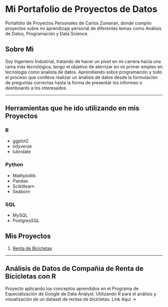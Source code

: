 # Mi Portafolio de Proyectos de Datos
Portafolio de Proyectos Personales de Carlos Zumaran, donde compilo proyectos sobre mi aprendizaje personal de diferentes temas como Análisis de Datos, Programación y Data Science.


## Sobre Mi
Soy Ingeniero Industrial, tratando de hacer un pivot en mi carrera hacia una rama más tecnológica, tengo el objetivo de aterrizar en mi primer empleo en tecnología como analista de datos. Aprendiendo sobre programación y todo el proceso que conlleva realizar un ánalisis de datos desde la formulación de preguntas correctas hasta la forma de presentar los informes o dashboards a los interesados. 

___
## Herramientas que he ido utilizando en mis Proyectos

### **R**
- ggplot2
- tidyverse
- lubridate

### **Python**
- Mathplotlib
- Pandas
- Scikitlearn
- Seaborn

### **SQL**
- MySQL
- PostgresSQL


## Mis Proyectos
1. [Renta de Bicicletas](https://github.com/carlosezd/Renta-de-Bicicletas-utilizando-R)

___

## Análisis de Datos de Compañia de Renta de Bicicletas con R
Proyecto aplicando los conceptos aprendidos en el Programa de Especialización de Google de Data Analyst. Utilizando R para el análisis y visualización de un dataset de rentas de bicicletas.
Link Aquí -> 


